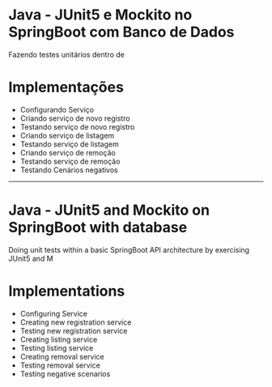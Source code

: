 # Java - JUnit5 e Mockito no SpringBoot com Banco de Dados

Fazendo testes unitários dentro de

# Implementações

- Configurando Serviço
- Criando serviço de novo registro
- Testando serviço de novo registro
- Criando serviço de listagem
- Testando serviço de listagem
- Criando serviço de remoção
- Testando serviço de remoção
- Testando Cenários negativos


-----------------------------------------------------------------------------------------------------------------------------------


# Java - JUnit5 and Mockito on SpringBoot with database

Doing unit tests within a basic SpringBoot API architecture by exercising JUnit5 and M

# Implementations

- Configuring Service
- Creating new registration service
- Testing new registration service
- Creating listing service
- Testing listing service
- Creating removal service
- Testing removal service
- Testing negative scenarios
